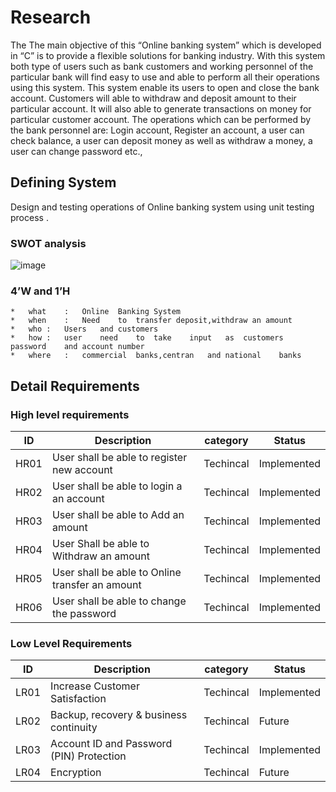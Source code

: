 # Research
The The main objective of this “Online banking system” which is developed in “C” is to provide a flexible solutions for banking industry. With this system both type of users such as bank customers and working personnel of the particular bank will find easy to use and able to perform all their operations using this system. This system enable its users to open and close the bank account. Customers will able to withdraw and deposit amount to their particular account. It will also able to generate transactions on money for particular customer account. The operations which can be performed by the bank personnel are: Login account, Register an account, a user can check balance, a user can deposit money as well as withdraw a money, a user can change password etc.,
## Defining System
   Design and testing operations of Online banking system using unit testing  process .
### SWOT analysis
  ![image](https://user-images.githubusercontent.com/93070074/160866424-e1982c4f-9826-4c17-8f0a-211da73f4a4a.png)

### 4’W and 1’H
	*	what	:	Online	Banking	System
	*	when	:	Need	to	transfer deposit,withdraw an amount
	*	who	:	Users	and	customers
	*	how	:	user	need	to	take	input	as	customers	password	and	account	number
	*	where	:	commercial	banks,centran	and	national	banks
## Detail Requirements
### High level requirements
| ID  	 	| Description   	                                  | category    	| Status       	|
|--------	|---------------------------------------------------------|---------------------|--------------	|
|HR01  		|	User shall be able to register new account   	  | Techincal   	| Implemented  	|
|HR02    	| 	User shall be able to login a an account          | Techincal   	|Implemented   	|
|HR03    	|  User shall be able to Add an amount	   	          | Techincal   	|Implemented   	|
|HR04    	|  User Shall be able to Withdraw an amount	          |  Techincal   	|Implemented   	|
|HR05    	|  User shall be able to Online transfer an amount   	  | Techincal   	|Implemented   	|
|HR06	   	|  User shall be able to change the password 	          | Techincal     	|Implemented   	|
### Low Level Requirements 
 |  ID  	|  Description 	                                	|    category   |    Status	|
 |----------	|-----------------------------------------------	|---------------|--------------	|
 | LR01     	| Increase Customer Satisfaction                	| Techincal     | Implemented  	|
 | LR02      	| Backup, recovery & business continuity     	 	| Techincal     | 	Future  |
 | LR03      	| Account ID and Password (PIN) Protection    	 	| Techincal     |  Implemented 	|
 | LR04      	| Encryption                                  	 	| Techincal     |   Future     	|                                   
 

